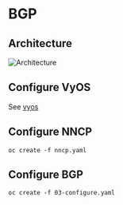 # BGP
## Architecture
![Architecture](/architecture.png?raw=true)
## Configure VyOS
See [vyos](/vyos?raw=true)

## Configure NNCP
```
oc create -f nncp.yaml
```

## Configure BGP
```
oc create -f 03-configure.yaml
```
